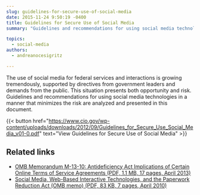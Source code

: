 ```yaml
---
slug: guidelines-for-secure-use-of-social-media
date: 2015-11-24 9:50:19 -0400
title: Guidelines for Secure Use of Social Media
summary: "Guidelines and recommendations for using social media technologies in a manner that minimizes risks are analyzed and presented in this document."

topics:
  - social-media
authors:
  - andreanocesigritz

---
```


The use of social media for federal services and interactions is growing tremendously, supported by directives from government leaders and demands from the public. This situation presents both opportunity and risk. Guidelines and recommendations for using social media technologies in a manner that minimizes the risk are analyzed and presented in this document.

{{< button href="https://www.cio.gov/wp-content/uploads/downloads/2012/09/Guidelines_for_Secure_Use_Social_Media_v01-0.pdf" text="View Guidelines for Secure Use of Social Media" >}}

## Related links

- [OMB Memorandum M-13-10: Antideficiency Act Implications of Certain Online Terms of Service Agreements (PDF, 1.1 MB, 17 pages, April 2013)](https://obamawhitehouse.archives.gov/sites/default/files/omb/memoranda/2013/m-13-10.pdf)
- [Social Media, Web-Based Interactive Technologies, and the Paperwork Reduction Act (OMB memo) (PDF, 83 KB, 7 pages, April 2010)](https://obamawhitehouse.archives.gov/sites/default/files/omb/assets/inforeg/SocialMediaGuidance_04072010.pdf)
